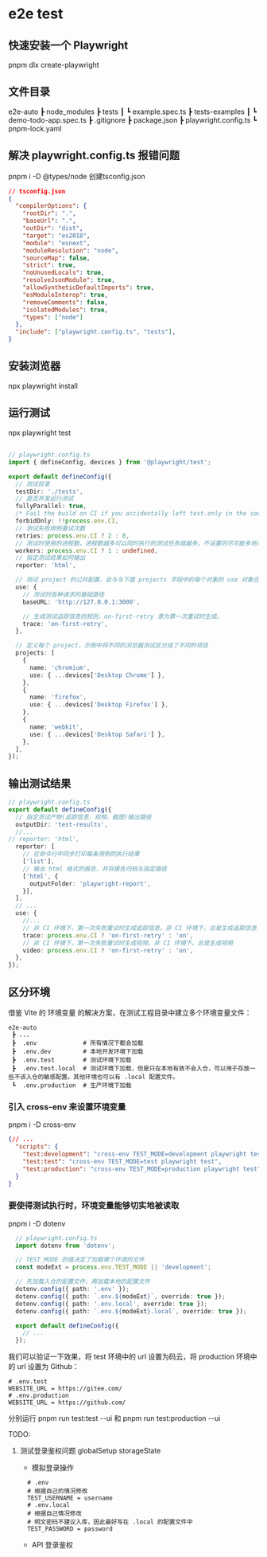 # e2e test

## 快速安装一个 Playwright

  pnpm dlx create-playwright

## 文件目录

e2e-auto
 ┣  node_modules
 ┣  tests
 ┃ ┗  example.spec.ts
 ┣  tests-examples
 ┃ ┗  demo-todo-app.spec.ts
 ┣  .gitignore
 ┣  package.json
 ┣  playwright.config.ts
 ┗  pnpm-lock.yaml

## 解决 playwright.config.ts 报错问题

  pnpm i -D @types/node
  创建tsconfig.json

```json
// tsconfig.json
{
  "compilerOptions": {
    "rootDir": ".",
    "baseUrl": ".",
    "outDir": "dist",
    "target": "es2018",
    "module": "esnext",
    "moduleResolution": "node",
    "sourceMap": false,
    "strict": true,
    "noUnusedLocals": true,
    "resolveJsonModule": true,
    "allowSyntheticDefaultImports": true,
    "esModuleInterop": true,
    "removeComments": false,
    "isolatedModules": true,
    "types": ["node"]
  },
  "include": ["playwright.config.ts", "tests"],
}
```

## 安装浏览器

  npx playwright install

## 运行测试

  npx playwright test

## 

```ts
// playwright.config.ts
import { defineConfig, devices } from '@playwright/test';

export default defineConfig({
  // 测试目录
  testDir: './tests',
  // 是否并发运行测试
  fullyParallel: true,
  /* Fail the build on CI if you accidentally left test.only in the source code. */
  forbidOnly: !!process.env.CI,
  // 测试失败用例重试次数
  retries: process.env.CI ? 2 : 0,
  // 测试时使用的进程数，进程数越多可以同时执行的测试任务就越多。不设置则尽可能多地开启进程。
  workers: process.env.CI ? 1 : undefined,
  // 指定测试结果如何输出
  reporter: 'html',

  // 测试 project 的公共配置，会与与下面 projects 字段中的每个对象的 use 对象合并。
  use: {
    // 测试时各种请求的基础路径
    baseURL: 'http://127.0.0.1:3000',

    // 生成测试追踪信息的规则，on-first-retry 意为第一次重试时生成。
    trace: 'on-first-retry',
  },

  // 定义每个 project，示例中将不同的浏览器测试区分成了不同的项目
  projects: [
    {
      name: 'chromium',
      use: { ...devices['Desktop Chrome'] },
    },
    {
      name: 'firefox',
      use: { ...devices['Desktop Firefox'] },
    },
    {
      name: 'webkit',
      use: { ...devices['Desktop Safari'] },
    },
  ],
});
```

## 输出测试结果

```ts
// playwright.config.ts
export default defineConfig({
  // 指定测试产物(追踪信息、视频、截图)输出路径
  outputDir: 'test-results',
  //...
// reporter: 'html',
  reporter: [
    // 在命令行中同步打印每条用例的执行结果
    ['list'],
    // 输出 html 格式的报告，并将报告归档与指定路径
    ['html', {
      outputFolder: 'playwright-report',
    }],
  ],
  // ...
  use: {
    //...
    // 非 CI 环境下，第一次失败重试时生成追踪信息。非 CI 环境下，总是生成追踪信息
    trace: process.env.CI ? 'on-first-retry' : 'on',
    // 非 CI 环境下，第一次失败重试时生成视频。非 CI 环境下，总是生成视频
    video: process.env.CI ? 'on-first-retry' : 'on',
  },
});
```

## 区分环境

借鉴 Vite 的 环境变量 的解决方案，在测试工程目录中建立多个环境变量文件：

```
e2e-auto
 ┣ ...
 ┣  .env             # 所有情况下都会加载
 ┣  .env.dev         # 本地开发环境下加载
 ┣  .env.test        # 测试环境下加载
 ┣  .env.test.local  # 测试环境下加载，但是只在本地有效不会入仓，可以用于存放一些不该入仓的敏感配置。其他环境也可以有 .local 配置文件。
 ┗  .env.production  # 生产环境下加载
```

### 引入 cross-env 来设置环境变量

  pnpm i -D cross-env

  ```json
  {// ...
    "scripts": {
      "test:development": "cross-env TEST_MODE=development playwright test",
      "test:test": "cross-env TEST_MODE=test playwright test",
      "test:production": "cross-env TEST_MODE=production playwright test"
    }
  }
  ```

### 要使得测试执行时，环境变量能够切实地被读取

  pnpm i -D dotenv

  ```ts
    // playwright.config.ts
    import dotenv from 'dotenv';

    // TEST_MODE 的值决定了加载哪个环境的文件
    const modeExt = process.env.TEST_MODE || 'development';

    // 先加载入仓的配置文件，再加载本地的配置文件
    dotenv.config({ path: '.env' });
    dotenv.config({ path: `.env.${modeExt}`, override: true });
    dotenv.config({ path: '.env.local', override: true });
    dotenv.config({ path: `.env.${modeExt}.local`, override: true });

    export default defineConfig({ 
      // ... 
    });
  ```

我们可以验证一下效果，将 test 环境中的 url 设置为码云，将 production 环境中的 url 设置为 Github：

```
# .env.test
WEBSITE_URL = https://gitee.com/
# .env.production
WEBSITE_URL = https://github.com/
```

分别运行 pnpm run test:test --ui 和 pnpm run test:production --ui

TODO:

1. 测试登录鉴权问题 globalSetup storageState
   - 模拟登录操作
    ```
      # .env
      # 根据自己的情况修改
      TEST_USERNAME = username
      # .env.local
      # 根据自己情况修改
      # 明文密码不建议入库，因此最好写在 .local 的配置文件中
      TEST_PASSWORD = password
    ```

    - API 登录鉴权
